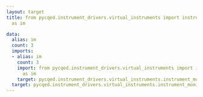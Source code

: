 ```yaml
---
layout: target
title: from pycqed.instrument_drivers.virtual_instruments import instrument_monitor
  as im

data:
  alias: im
  count: 3
  imports:
  - alias: im
    count: 3
    import: from pycqed.instrument_drivers.virtual_instruments import instrument_monitor
      as im
    target: pycqed.instrument_drivers.virtual_instruments.instrument_monitor
  target: pycqed.instrument_drivers.virtual_instruments.instrument_monitor
---
```

